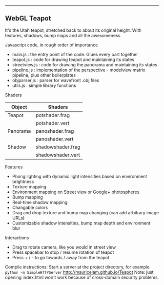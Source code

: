 --------------------------
WebGL Teapot
--------------------------

It's the Utah teapot, stretched back to about its original height. With textures, shadows, bump maps and all the awesomeness. 

Javascript code, in rough order of importance
- main.js : the entry point of the code. Glues every part together
- teapot.js : code for drawing teapot and maintaining its states
- streetview.js : code for drawing the panorama and maintaining its states
- pipeline.js : implementation of the perspective - modelview matrix pipeline, plus other boilerplates
- objparser.js : parser for wavefront .obj files
- utils.js : simple library functions

Shaders

| Object      | Shaders           |
| ----------- | ----------------- |
| Teapot      | potshader.frag    |
|             | potshader.vert    |
| Panorama    | panoshader.frag   |
|             | panoshader.vert   |
| Shadow      | shadowshader.frag |
|             | shadowshader.vert |

Features
- Phong lighting with dynamic light intensities based on environment brightness
- Texture mapping
- Environment mapping on Street view or Google+ photospheres
- Bump mapping
- Real-time shadow mapping
- Changable colors
- Drag and drop texture and bump map changing (can add arbitrary image URLs)
- Customizable shadow intensities, bump map depth and environment blur

Interactions
- Drag to rotate camera, like you would in street view
- Press spacebar to stop / resume rotation of teapot
- Press + / - to go towards / away from the teapot

Compile instructions: Start a server at the project directory, for example
                        `python -m SimpleHTTPServer`
        http://mauricelam.github.io/Teapot
Note: just opening index.html won't work because of cross-domain security problems.

